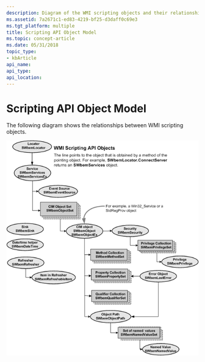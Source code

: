 ```yaml
---
description: Diagram of the WMI scripting objects and their relationships.
ms.assetid: 7a2671c1-ed83-4219-bf25-d3daff0c69e3
ms.tgt_platform: multiple
title: Scripting API Object Model
ms.topic: concept-article
ms.date: 05/31/2018
topic_type:
- kbArticle
api_name: 
api_type: 
api_location: 
---
```


# Scripting API Object Model

The following diagram shows the relationships between WMI scripting objects.

![relationships between wmi scripting objects](images/wmi-scripting-object-model.png)

 

 



